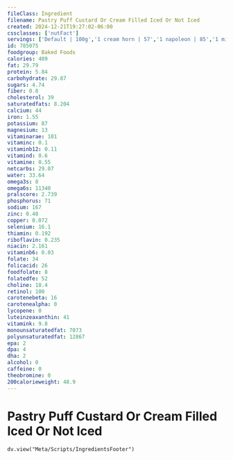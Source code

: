 ```yaml
---
fileClass: Ingredient
filename: Pastry Puff Custard Or Cream Filled Iced Or Not Iced
created: 2024-12-21T19:27:02-06:00
cssclasses: ['nutFact']
servings: ['Default | 100g','1 cream horn | 57','1 napoleon | 85','1 miniature napoleon | 30']
id: 785075
foodgroup: Baked Foods
calories: 409
fat: 29.79
protein: 5.84
carbohydrate: 29.87
sugars: 4.74
fiber: 0.8
cholesterol: 39
saturatedfats: 8.204
calcium: 44
iron: 1.55
potassium: 87
magnesium: 13
vitaminarae: 101
vitaminc: 0.1
vitaminb12: 0.11
vitamind: 0.6
vitamine: 0.55
netcarbs: 29.07
water: 33.64
omega3s: 8
omega6s: 11340
pralscore: 2.739
phosphorus: 71
sodium: 167
zinc: 0.48
copper: 0.072
selenium: 16.1
thiamin: 0.192
riboflavin: 0.235
niacin: 2.161
vitaminb6: 0.03
folate: 34
folicacid: 26
foodfolate: 8
folatedfe: 52
choline: 18.4
retinol: 100
carotenebeta: 16
carotenealpha: 0
lycopene: 0
luteinzeaxanthin: 41
vitamink: 9.8
monounsaturatedfat: 7073
polyunsaturatedfat: 12867
epa: 2
dpa: 4
dha: 2
alcohol: 0
caffeine: 0
theobromine: 0
200calorieweight: 48.9
---
```


# Pastry Puff Custard Or Cream Filled Iced Or Not Iced

```dataviewjs
dv.view("Meta/Scripts/IngredientsFooter")
```